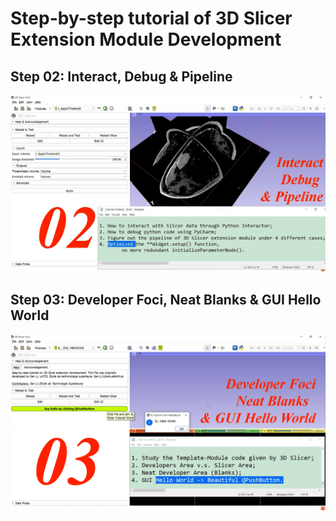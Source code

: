 # Step-by-step tutorial of 3D Slicer Extension Module Development


## <a href="/02__Interact_Debug_&_Pipeline/" style="text-decoration:none">Step 02: Interact, Debug & Pipeline</a>

<img src="/02__Interact_Debug_&_Pipeline/sl_02__Summary.png" alt="isolated" width="800"/>



## <a href="./" style="text-decoration:none">Step 03: Developer Foci, Neat Blanks & GUI Hello World</a>

<img src="/03__DeveloperFoci_NeatBlanks_&_GUI_HelloWorld/sl_03__Summary.png" alt="isolated" width="800"/>
